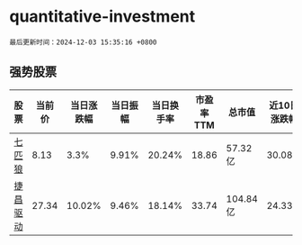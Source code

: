 # quantitative-investment

`最后更新时间：2024-12-03 15:35:16 +0800`

## 强势股票

|股票|当前价|当日涨跌幅|当日振幅|当日换手率|市盈率TTM|总市值|近10日涨跌幅|
|----|----|----|----|----|----|----|----|
|[七匹狼](https://xueqiu.com/S/SZ002029)|8.13|3.3%|9.91%|20.24%|18.86|57.32亿|30.08%|
|[捷昌驱动](https://xueqiu.com/S/SH603583)|27.34|10.02%|9.46%|18.14%|33.74|104.84亿|24.33%|
